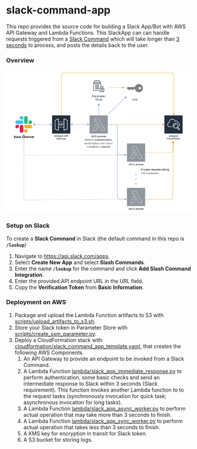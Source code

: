 # slack-command-app

This repo provides the source code for building a Slack App/Bot with AWS API Gateway and Lambda Functions.
This SlackApp can can handle requests triggered from a [Slack Command](https://api.slack.com/interactivity/slash-commands) which will take longer than [3 seconds](https://api.slack.com/events-api) to process, and posts the details back to the user.

### Overview

![Architecture](doc/SlackApp-ArchitectureOverview.png)

### Setup on Slack

To create a **Slack Command** in Slack (the default command in this repo is **`/lookup`**)
1. Navigate to https://api.slack.com/apps.
2. Select **Create New App** and select **Slash Commands**.
3. Enter the name **`/lookup`** for the command and click **Add Slash Command Integration**.
4. Enter the provided API endpoint URL in the URL field.
5. Copy the **Verification Token** from **Basic Information**.

### Deployment on AWS

1. Package and upload the Lambda Function artifacts to S3 with [scripts/upload_artifacts_to_s3.sh](scripts/upload_artifacts_to_s3.sh).
1. Store your Slack token in Parameter Store with [scripts/create_ssm_parameter.py](scripts/create_ssm_parameter.py).
3. Deploy a CloudFormation stack with [cloudformation/slack_command_app_template.yaml](cloudformation/slack_command_app_template.yaml), that creates the following AWS Components.
    1. An API Gateway to provide an endpoint to be invoked from a Slack Command.
    2. A Lambda Function [lambda/slack_app_immediate_response.py](lambda/slack_app_immediate_response.py) to perform authentication, some basic checks and send an intermediate response to Slack within 3 seconds (Slack requirement). This function invokes another Lambda function to to the request tasks (synchronously invocation for quick task; asynchronous invocation for long tasks).
    3. A Lambda Function [lambda/slack_app_async_worker.py](lambda/slack_app_async_worker.py) to perform actual operation that may take more than 3 seconds to finish.
    4. A Lambda Function [lambda/slack_app_sync_worker.py](lambda/slack_app_sync_worker.py) to perform actual operation that takes less than 3 seconds to finish.
    5. A KMS key for encryption in transit for Slack token.
    6. A S3 bucket for storing logs.
    